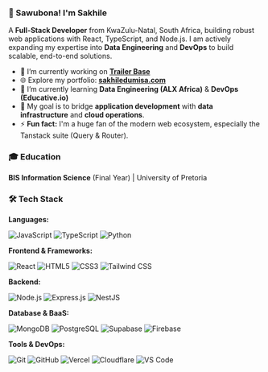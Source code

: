 ### 👋 Sawubona! I'm Sakhile

A **Full-Stack Developer** from KwaZulu-Natal, South Africa, building robust web applications with React, TypeScript, and Node.js. I am actively expanding my expertise into **Data Engineering** and **DevOps** to build scalable, end-to-end solutions.

-   🔭 I’m currently working on **[Trailer Base](https://trailerbase.tech)**
-   🌐 Explore my portfolio: **[sakhiledumisa.com](https://www.sakhiledumisa.com/)**
-   🌱 I’m currently learning **Data Engineering (ALX Africa)** & **DevOps (Educative.io)**
-   🎯 My goal is to bridge **application development** with **data infrastructure** and **cloud operations**.
-   ⚡ **Fun fact:** I'm a huge fan of the modern web ecosystem, especially the Tanstack suite (Query & Router).



### 🎓 Education
**BIS Information Science** (Final Year) | University of Pretoria



### 🛠️ Tech Stack

**Languages:**  

![JavaScript](https://skillicons.dev/icons?i=js) ![TypeScript](https://skillicons.dev/icons?i=ts) ![Python](https://skillicons.dev/icons?i=py)

**Frontend & Frameworks:**  

![React](https://skillicons.dev/icons?i=react)  ![HTML5](https://skillicons.dev/icons?i=html) ![CSS3](https://skillicons.dev/icons?i=css) ![Tailwind CSS](https://skillicons.dev/icons?i=tailwind)

**Backend:**  

![Node.js](https://skillicons.dev/icons?i=nodejs) ![Express.js](https://skillicons.dev/icons?i=express) ![NestJS](https://skillicons.dev/icons?i=nestjs)

**Database & BaaS:**  

![MongoDB](https://skillicons.dev/icons?i=mongodb) ![PostgreSQL](https://skillicons.dev/icons?i=postgresql) ![Supabase](https://skillicons.dev/icons?i=supabase) ![Firebase](https://skillicons.dev/icons?i=firebase)

**Tools & DevOps:**  

![Git](https://skillicons.dev/icons?i=git) ![GitHub](https://skillicons.dev/icons?i=github) ![Vercel](https://skillicons.dev/icons?i=vercel) ![Cloudflare](https://skillicons.dev/icons?i=cloudflare) ![VS Code](https://skillicons.dev/icons?i=vscode)
